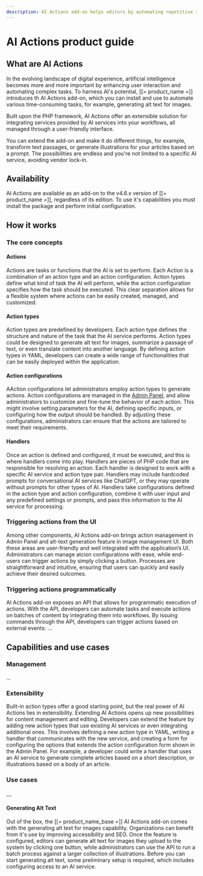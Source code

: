 ```yaml
---
description: AI Actions add-on helps editors by automating repetitive tasks.
---
```


# AI Actions product guide

## What are AI Actions

In the evolving landscape of digital experience, artificial intelligence becomes more and more important by enhancing user interaction and automating complex tasks.
To harness AI's potential, [[= product_name =]] introduces th AI Actions add-on, which you can install and use to automate various time-consuming tasks, for example, generating alt text for images.

Built upon the PHP framework, AI Actions offer an extensible solution for integrating services provided by AI services into your workflows, all managed through a user-friendly interface.

You can extend the add-on and make it do different things, for example, transform text passages, or generate illustrations for your articles based on a prompt.
The possibilities are endless and you're not limited to a specific AI service, avoiding vendor lock-in.

## Availability

AI Actions are available as an add-on to the v4.6.x version of [[= product_name =]], regardless of its edition.
To use it's capabilities you must install the package and perform initial configuration.

## How it works

### The core concepts

#### Actions

Actions are tasks or functions that the AI is set to perform.
Each Action is a combination of an action type and an action configuration.
Action types define what kind of task the AI will perform, while the action configuration specifies how the task should be executed.
This clear separation allows for a flexible system where actions can be easily created, managed, and customized.

#### Action types

Action types are predefined by developers.
Each action type defines the structure and nature of the task that the AI service performs.
Action types could be designed to generate alt text for images, summarize a passage of text, or even translate content into another language.
By defining action types in YAML, developers can create a wide range of functionalities that can be easily deployed within the application.

#### Action configurations

AAction configurations let administrators employ action types to generate actions.
Action configurations are managed in the [Admin Panel](admin_panel.md), and allow administrators to customize and fine-tune the behavior of each action.
This might involve setting parameters for the AI, defining specific inputs, or configuring how the output should be handled.
By adjusting these configurations, administrators can ensure that the actions are tailored to meet their requirements.

#### Handlers

Once an action is defined and configured, it must be executed, and this is where handlers come into play.
Handlers are pieces of PHP code that are responsible for resolving an action.
Each handler is designed to work with a specific AI service and action type pair.
Handlers may include hardcoded prompts for conversational AI services like ChatGPT, or they may operate without prompts for other types of AI.
Handlers take configurations defined in the action type and action configuration, combine it with user input and any predefined settings or prompts, and pass this information to the AI service for processing.

### Triggering actions from the UI

Among other components, AI Actions add-on brings action management in Admin Panel and alt-text generation feature in image management UI.
Both these areas are user-friendly and well integrated with the application’s UI.
Administrators can manage atcion configurations with ease, while end-users can trigger actions by simply clicking a button. 
Processes are straightforward and intuitive, ensuring that users can quickly and easily achieve their desired outcomes.

### Triggering actions programmatically

AI Actions add-on exposes an API that allows for programmatic execution of actions.
With the API, developers can automate tasks and execute actions on batches of content by integrating them into workflows.
By issuing commands through the API, developers can trigger actions based on external events:
...

## Capabilities and use cases

### Management

...

### Extensibility

Built-in action types offer a good starting point, but the real power of AI Actions lies in extensibility.
Extending AI Actions opens up new possibilities for content management and editing.
Developers can extend the feature by adding new action types that use existing AI services or even integrating additional ones.
This involves defining a new action type in YAML, writing a handler that communicates with the new service, and creating a form for configuring the options that extends the action configuration form shown in the Admin Panel.
For example, a developer could write a handler that uses an AI service to generate complete articles based on a short description, or illustrations based on a body of an article.

### Use cases

#### ...

#### Generating Alt Text

Out of the box, the [[= product_name_base =]] AI Actions add-on comes with the generating alt text for images capability.
Organizations can benefit from it's use by improving accessibility and SEO.
Once the feature is configured, editors can generate alt text for images they upload to the system by clicking one button, while administrators can use the API to run a batch process against a larger collection of illustrations.
Before you can start generating alt text, some preliminary setup is required, which includes configuring access to an AI service.